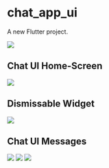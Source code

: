 # chat_app_ui

A new Flutter project.

![](./UI_images/2.png)

## Chat UI Home-Screen

![](./UI_images/1.png)

## Dismissable Widget

![](./UI_images/3.png)

## Chat UI Messages

![](./UI_images/4.png)
![](./UI_images/5.png)
![](./UI_images/6.png)
